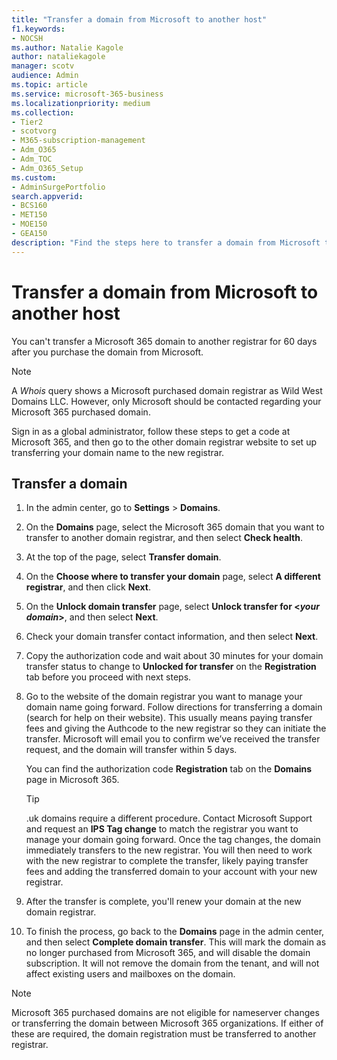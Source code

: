 ```yaml
---
title: "Transfer a domain from Microsoft to another host"
f1.keywords:
- NOCSH
ms.author: Natalie Kagole
author: nataliekagole
manager: scotv
audience: Admin
ms.topic: article
ms.service: microsoft-365-business
ms.localizationpriority: medium
ms.collection:
- Tier2
- scotvorg 
- M365-subscription-management
- Adm_O365
- Adm_TOC
- Adm_O365_Setup
ms.custom: 
- AdminSurgePortfolio
search.appverid:
- BCS160
- MET150
- MOE150
- GEA150
description: "Find the steps here to transfer a domain from Microsoft to another registrar. "
---
```


# Transfer a domain from Microsoft to another host

You can't transfer a Microsoft 365 domain to another registrar for 60 days after you purchase the domain from Microsoft.

> [!NOTE]
> A _Whois_ query shows a Microsoft purchased domain registrar as Wild West Domains LLC. However, only Microsoft should be contacted regarding your Microsoft 365 purchased domain.

Sign in as a global administrator, follow these steps to get a code at Microsoft 365, and then go to the other domain registrar website to set up transferring your domain name to the new registrar.

## Transfer a domain

1. In the admin center, go to **Settings** \> **Domains**.

2. On the **Domains** page, select the Microsoft 365 domain that you want to transfer to another domain registrar, and then select **Check health**.

3. At the top of the page, select **Transfer domain**.

4. On the **Choose where to transfer your domain** page, select **A different registrar**, and then click **Next**.

5. On the **Unlock domain transfer** page, select **Unlock transfer for <_your domain_>**, and then select **Next**.

6. Check your domain transfer contact information, and then select **Next**.

7. Copy the authorization code and wait about 30 minutes for your domain transfer status to change to **Unlocked for transfer** on the **Registration** tab before you proceed with next steps.

8. Go to the website of the domain registrar you want to manage your domain name going forward. Follow directions for transferring a domain (search for help on their website). This usually means paying transfer fees and giving the Authcode to the new registrar so they can initiate the transfer. Microsoft will email you to confirm we’ve received the transfer request, and the domain will transfer within 5 days.

    You can find the authorization code **Registration** tab on the **Domains** page in Microsoft 365.

    > [!TIP]
    > .uk domains require a different procedure. Contact Microsoft Support and request an **IPS Tag change** to match the registrar you want to manage your domain going forward. Once the tag changes, the domain immediately transfers to the new registrar. You will then need to work with the new registrar to complete the transfer, likely paying transfer fees and adding the transferred domain to your account with your new registrar.

9. After the transfer is complete, you'll renew your domain at the new domain registrar.

10. To finish the process, go back to the **Domains** page in the admin center, and then select **Complete domain transfer**. This will mark the domain as no longer purchased from Microsoft 365, and will disable the domain subscription. It will not remove the domain from the tenant, and will not affect existing users and mailboxes on the domain.

> [!NOTE]
> Microsoft 365 purchased domains are not eligible for nameserver changes or transferring the domain between Microsoft 365 organizations. If either of these are required, the domain registration must be transferred to another registrar.
